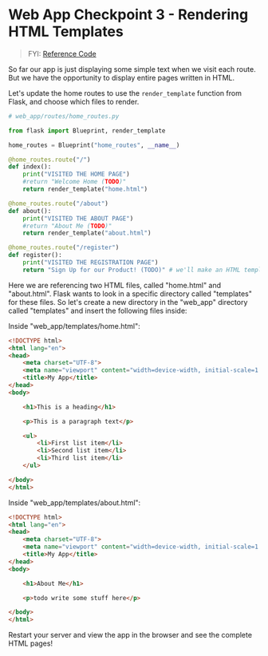
# Web App Checkpoint 3 - Rendering HTML Templates

> FYI: [Reference Code](https://github.com/s2t2/daily-briefings-py/pull/1/commits/bf4de599d22f96a2f67c2610f79b26485f48a6a0)

So far our app is just displaying some simple text when we visit each route. But we have the opportunity to display entire pages written in HTML.

Let's update the home routes to use the `render_template` function from Flask, and choose which files to render.

```py
# web_app/routes/home_routes.py

from flask import Blueprint, render_template

home_routes = Blueprint("home_routes", __name__)

@home_routes.route("/")
def index():
    print("VISITED THE HOME PAGE")
    #return "Welcome Home (TODO)"
    return render_template("home.html")

@home_routes.route("/about")
def about():
    print("VISITED THE ABOUT PAGE")
    #return "About Me (TODO)"
    return render_template("about.html")

@home_routes.route("/register")
def register():
    print("VISITED THE REGISTRATION PAGE")
    return "Sign Up for our Product! (TODO)" # we'll make an HTML template for this later!
```

Here we are referencing two HTML files, called "home.html" and "about.html". Flask wants to look in a specific directory called "templates" for these files. So let's create a new directory in the "web_app" directory called "templates" and insert the following files inside:

Inside "web_app/templates/home.html":

```html
<!DOCTYPE html>
<html lang="en">
<head>
    <meta charset="UTF-8">
    <meta name="viewport" content="width=device-width, initial-scale=1.0">
    <title>My App</title>
</head>
<body>

    <h1>This is a heading</h1>

    <p>This is a paragraph text</p>

    <ul>
        <li>First list item</li>
        <li>Second list item</li>
        <li>Third list item</li>
    </ul>

</body>
</html>
```

Inside "web_app/templates/about.html":


```html
<!DOCTYPE html>
<html lang="en">
<head>
    <meta charset="UTF-8">
    <meta name="viewport" content="width=device-width, initial-scale=1.0">
    <title>My App</title>
</head>
<body>

    <h1>About Me</h1>

    <p>todo write some stuff here</p>

</body>
</html>
```

Restart your server and view the app in the browser and see the complete HTML pages!
